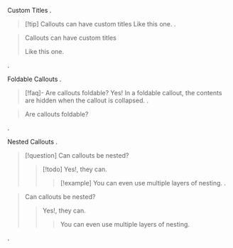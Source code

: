 Custom Titles
.
> [!tip] Callouts can have custom titles
> Like this one.
.
<blockquote>
<div data-callout-metadata="" data-callout-fold="" data-callout="tip" class="callout">
<div class="callout-title">
<div class="callout-title-inner">Callouts can have custom titles</div>
</div>
<div class="callout-content">
<p>Like this one.</p>
</div>
</div>
</blockquote>
.

Foldable Callouts
.
> [!faq]- Are callouts foldable?
> Yes! In a foldable callout, the contents are hidden when the callout is collapsed.
.
<blockquote>
<div data-callout-metadata="" data-callout-fold="-" data-callout="faq" class="callout is-collapsible is-collapsed">
<div class="callout-title">
<div class="callout-title-inner">Are callouts foldable?</div>
<div class="callout-fold is-collapsed"></div>
</div>
<div class="callout-content" style="display: none;">
<p>Yes! In a foldable callout, the contents are hidden when the callout is collapsed.</p>
</div>
</div>
</blockquote>
.

Nested Callouts
.
> [!question] Can callouts be nested?
> > [!todo] Yes!, they can.
> > > [!example]  You can even use multiple layers of nesting.
.
<blockquote>
<div data-callout-metadata="" data-callout-fold="" data-callout="question" class="callout">
<div class="callout-title">
<div class="callout-title-inner">Can callouts be nested?</div>
</div>
<blockquote>
<div class="callout-content">
<div data-callout-metadata="" data-callout-fold="" data-callout="todo" class="callout">
<div class="callout-title">
<div class="callout-title-inner">Yes!, they can.</div>
</div>
<blockquote>
<div class="callout-content">
<div data-callout-metadata="" data-callout-fold="" data-callout="example" class="callout">
<div class="callout-title">
<div class="callout-title-inner"> You can even use multiple layers of nesting.</div>
</div>
</div>
</div>
</blockquote>
</div>
</div>
</div>
</blockquote>
.
